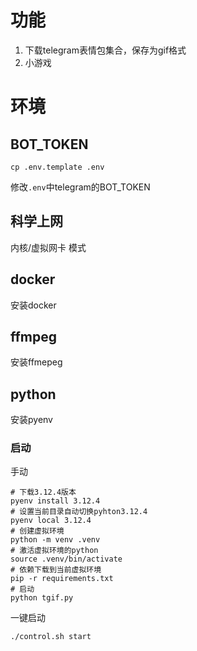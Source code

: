 
# 功能

1. 下载telegram表情包集合，保存为gif格式
2. 小游戏

# 环境
## BOT_TOKEN
``` shell
cp .env.template .env
```
修改`.env`中telegram的BOT_TOKEN

## 科学上网
内核/虚拟网卡 模式

## docker
安装docker

## ffmpeg
安装ffmepeg

## python
安装pyenv

### 启动
手动
``` shell
# 下载3.12.4版本
pyenv install 3.12.4
# 设置当前目录自动切换pyhton3.12.4
pyenv local 3.12.4
# 创建虚拟环境
python -m venv .venv
# 激活虚拟环境的python
source .venv/bin/activate
# 依赖下载到当前虚拟环境 
pip -r requirements.txt
# 启动
python tgif.py
```
一键启动
``` shell
./control.sh start
```

